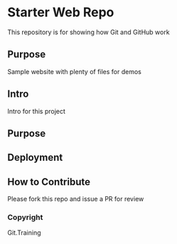 # Starter Web Repo

This repository is for showing how Git and GitHub work

## Purpose

Sample website with plenty of files for demos

## Intro
Intro for this project

## Purpose

## Deployment

## How to Contribute

Please fork this repo and issue a PR for review

### Copyright

Git.Training
